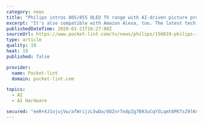 ```yaml
---
category: news
title: "Philips intros 805/855 OLED TV range with AI-driven picture processing"
excerpt: "It's also compatible with Amazon Alexa, too. The latest tech to be incorporated on the chip is improved AI functionality - most big TV makers are now using AI to improve picture quality and upscaling and as with others this is aided by a database of existing content to compare footage to. As well as the new OLED range, will also be a new ..."
publishedDateTime: 2020-01-21T16:27:00Z
sourceUrl: https://www.pocket-lint.com/tv/news/philips/150819-philips-intros-805-855-oled-tv-range-with-new-picture-processing-engine
type: article
quality: 19
heat: 19
published: false

provider:
  name: Pocket-lint
  domain: pocket-lint.com

topics:
  - AI
  - AI Hardware

secured: "eeR+XJ1ojujVw/afWrijzL5wDa/OOZnrTedpZg7B93uCqY5Lqmt0PKTsZ9lKm6yLsNZVWxqqH3iSoQ+LV97P53tbwQKjMBymp3HCrDC5GAIzcQi2IO6KBIaflsld7AMAy8FV5Ft4gH09E25qo+Nu/zCY/Wgpx+T7cfyEwoIzmxFIWm8q2SEW0pKynYzfOzi7x1LQuK1B+bei+5MZpFtWoa1kYxVMM5cKfp1KHdk9MEMy7GMKkYwaaS8d0nblm/3DfsjRXgBInB8QSnesSNo9Yq/WbSHO/suIfNOTLOSlVEFfRt5pa/0mXtqXgkrFO32AI0Xy3dhQh/XnWvv/17xloMGDkCBBs+FuS/y2wfV08KheOr2WwPiLCGYxvIPH7AZa7yIXJgTxHs5SRIjDdZaOmUl5uK2shJgSFhYFFBzTE2EUD1yCBgSqRle6GdNPKhhiSkD4skdaa9E+GU393K0aHA==;JThXI4VGcOVkSK1BtBn8CQ=="
---
```


